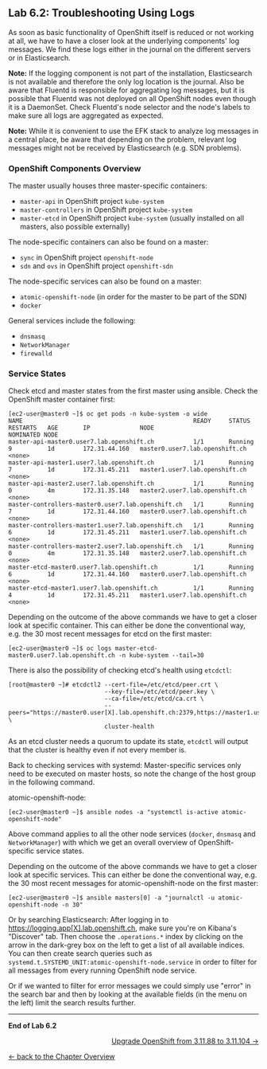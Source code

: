 ## Lab 6.2: Troubleshooting Using Logs

As soon as basic functionality of OpenShift itself is reduced or not working at all, we have to have a closer look at the underlying components' log messages. We find these logs either in the journal on the different servers or in Elasticsearch.

**Note:** If the logging component is not part of the installation, Elasticsearch is not available and therefore the only log location is the journal. Also be aware that Fluentd is responsible for aggregating log messages, but it is possible that Fluentd was not deployed on all OpenShift nodes even though it is a DaemonSet. Check Fluentd's node selector and the node's labels to make sure all logs are aggregated as expected.

**Note:** While it is convenient to use the EFK stack to analyze log messages in a central place, be aware that depending on the problem, relevant log messages might not be received by Elasticsearch (e.g. SDN problems).


### OpenShift Components Overview

The master usually houses three master-specific containers:
* `master-api` in OpenShift project `kube-system`
* `master-controllers` in OpenShift project `kube-system`
* `master-etcd` in OpenShift project `kube-system` (usually installed on all masters, also possible externally)

The node-specific containers can also be found on a master:
* `sync` in OpenShift project `openshift-node`
* `sdn` and `ovs` in OpenShift project `openshift-sdn`

The node-specific services can also be found on a master:
* `atomic-openshift-node` (in order for the master to be part of the SDN)
* `docker`

General services include the following:
* `dnsmasq`
* `NetworkManager`
* `firewalld`


### Service States

Check etcd and master states from the first master using ansible. Check the OpenShift master container first:
```
[ec2-user@master0 ~]$ oc get pods -n kube-system -o wide
NAME                                                READY     STATUS    RESTARTS   AGE       IP              NODE                             NOMINATED NODE
master-api-master0.user7.lab.openshift.ch           1/1       Running   9          1d        172.31.44.160   master0.user7.lab.openshift.ch   <none>
master-api-master1.user7.lab.openshift.ch           1/1       Running   7          1d        172.31.45.211   master1.user7.lab.openshift.ch   <none>
master-api-master2.user7.lab.openshift.ch           1/1       Running   0          4m        172.31.35.148   master2.user7.lab.openshift.ch   <none>
master-controllers-master0.user7.lab.openshift.ch   1/1       Running   7          1d        172.31.44.160   master0.user7.lab.openshift.ch   <none>
master-controllers-master1.user7.lab.openshift.ch   1/1       Running   6          1d        172.31.45.211   master1.user7.lab.openshift.ch   <none>
master-controllers-master2.user7.lab.openshift.ch   1/1       Running   0          4m        172.31.35.148   master2.user7.lab.openshift.ch   <none>
master-etcd-master0.user7.lab.openshift.ch          1/1       Running   6          1d        172.31.44.160   master0.user7.lab.openshift.ch   <none>
master-etcd-master1.user7.lab.openshift.ch          1/1       Running   4          1d        172.31.45.211   master1.user7.lab.openshift.ch   <none>
```

Depending on the outcome of the above commands we have to get a closer look at specific container. This can either be done the conventional way, e.g. the 30 most recent messages for etcd on the first master:

```
[ec2-user@master0 ~]$ oc logs master-etcd-master0.user7.lab.openshift.ch -n kube-system --tail=30
```

There is also the possibility of checking etcd's health using `etcdctl`:
```
[root@master0 ~]# etcdctl2 --cert-file=/etc/etcd/peer.crt \
                           --key-file=/etc/etcd/peer.key \
                           --ca-file=/etc/etcd/ca.crt \
                           --peers="https://master0.user[X].lab.openshift.ch:2379,https://master1.user[X].lab.openshift.ch:2379" \
                           cluster-health
```

As an etcd cluster needs a quorum to update its state, `etcdctl` will output that the cluster is healthy even if not every member is.

Back to checking services with systemd: Master-specific services only need to be executed on master hosts, so note the change of the host group in the following command.

atomic-openshift-node:
```
[ec2-user@master0 ~]$ ansible nodes -a "systemctl is-active atomic-openshift-node"
```

Above command applies to all the other node services (`docker`, `dnsmasq` and `NetworkManager`) with which we get an overall overview of OpenShift-specific service states.

Depending on the outcome of the above commands we have to get a closer look at specific services. This can either be done the conventional way, e.g. the 30 most recent messages for atomic-openshift-node on the first master:

```
[ec2-user@master0 ~]$ ansible masters[0] -a "journalctl -u atomic-openshift-node -n 30"
```

Or by searching Elasticsearch: After logging in to https://logging.app[X].lab.openshift.ch, make sure you're on Kibana's "Discover" tab. Then choose the `.operations.*` index by clicking on the arrow in the dark-grey box on the left to get a list of all available indices. You can then create search queries such as `systemd.t.SYSTEMD_UNIT:atomic-openshift-node.service` in order to filter for all messages from every running OpenShift node service.

Or if we wanted to filter for error messages we could simply use "error" in the search bar and then by looking at the available fields (in the menu on the left) limit the search results further.

---

**End of Lab 6.2**

<p width="100px" align="right"><a href="70_upgrade.md">Upgrade OpenShift from 3.11.88 to 3.11.104 →</a></p>

[← back to the Chapter Overview](60_monitoring_troubleshooting.md)
